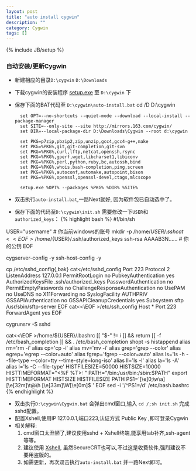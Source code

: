 ```yaml
---
layout: post
title: "auto install cygwin"
description: ""
category: Cygwin
tags: []
---
```

{% include JB/setup %}

### 自动安装/更新Cygwin

* 新建相应的目录``D:\cygwin`` ``D:\Downloads`` 
* 下载cygwin的安装程序 [setup.exe](http://cygwin.com/setup.exe) 至 ``D:\cygwin`` 下
* 保存下面的BAT代码至 ``D:\cygwin\auto-install.bat``
        cd /D D:\cygwin

        set OPT=--no-shortcuts --quiet-mode --download --local-install --package-manager
        set SITE=--only-site --site http://mirrors.163.com/cygwin/
        set DIR=--local-package-dir D:\Downloads\Cygwin --root d:\cygwin

        set PKG=p7zip,pbzip2,zip,unzip,gcc4,gcc4-g++,make
        set PKG=%PKG%,git,git-completion,git-svn
        set PKG=%PKG%,curl,lftp,netcat,openssh,rsync
        set PKG=%PKG%,gperf,wget,libcharset1,libiconv
        set PKG=%PKG%,perl,python,ruby,bc,autossh,bind
        set PKG=%PKG%,whois,bash-completion,ping,screen
        set PKG=%PKG%,autoconf,automake,autopoint,bison
        set PKG=%PKG%,openssl,openssl-devel,ctags,mlcscope

        setup.exe %OPT% --packages %PKG% %DIR% %SITE%
* 双击执行``auto-install.bat``,一路Next就好, 因为软件包已自动选中了。
* 保存下面的代码至``D:\cygwin\init.sh`` 需要修改一下``USER``和``authorized_keys``：
{% highlight bash %}
#!/bin/sh

USER="username" # 你当前windows的账号
mkdir -p /home/${USER}/.ssh
cat<<EOF >/home/${USER}/.ssh/authorized_keys
ssh-rsa AAAAB3N...... # 你的公钥
EOF

cygserver-config -y
ssh-host-config -y

cp /etc/sshd_config{,bak}
cat<<EOF >/etc/sshd_config
Port 223
Protocol 2
ListenAddress 127.0.0.1
PermitRootLogin no
PubkeyAuthentication yes
AuthorizedKeysFile .ssh/authorized_keys
PasswordAuthentication no
PermitEmptyPasswords no
ChallengeResponseAuthentication no
UsePAM no
UseDNS no
X11Forwarding no
SyslogFacility AUTHPRIV
GSSAPIAuthentication no
GSSAPICleanupCredentials yes
Subsystem   sftp    /usr/sbin/sftp-server
EOF
cat<<\EOF >/etc/ssh_config
Host *
        Port 223
        ForwardAgent yes
EOF

cygrunsrv -S sshd

cat<<\EOF >/home/${USER}/.bashrc
[[ "$-" != *i* ]] && return
[[ -f /etc/bash_completion ]] && . /etc/bash_completion
shopt -s histappend
alias rm='rm -i'
alias cp='cp -i'
alias mv='mv -i'
alias grep='grep --color'
alias egrep='egrep --color=auto'
alias fgrep='fgrep --color=auto'
alias ls='ls -h --file-type --color=tty --time-style=long-iso'
alias ll='ls -l'
alias la='ls -A'
alias l='ls -C --file-type'
HISTFILESIZE=50000
HISTSIZE=10000
HISTTIMEFORMAT="<%F %T>: "
PATH="/bin:/usr/bin:/sbin:$PATH"
export HISTTIMEFORMAT HISTSIZE HISTFILESIZE PATH
PS1='\[\e]0;\w\a\]\[\e[32m\]\t@\h \[\e[33m\]\W\[\e[0m\]\$ '
EOF
sed -i '/^PS1=/d' /etc/bash.bashrc
{% endhighlight %}
* 双击执行``D:\cygwin\Cygwin.bat`` 会弹出cmd窗口,输入 ``cd /;sh init.sh`` 完成sshd配置。
* 配置Xshell,使用IP 127.0.0.1,端口223,认证方式 Public Key ,即可登录Cygwin
* 相关解释:
    1. cmd窗口太丑陋了,建议使用sshd + Xshell终端,能享用tab补齐,ssh-agent等等。 
    2. 建议使用 [Xshell](http://www.netsarang.com/products/xsh_overview.html), 虽然SecureCRT也可以,不过这是收费软件,强烈建议不要用盗版的。
    3. 如需更新，再次双击执行``auto-install.bat`` 并一路Next即可。

<!--
 vim: expandtab tabstop=4 shiftwidth=4 softtabstop=4
-->

